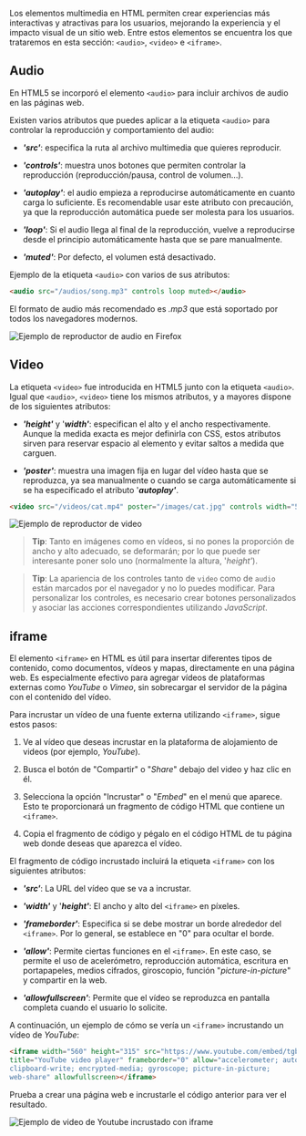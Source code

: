 Los elementos multimedia en HTML permiten crear experiencias más interactivas y atractivas para los usuarios, mejorando la experiencia y el impacto visual de un sitio web. Entre estos elementos se encuentra los que trataremos en esta sección: `<audio>`, `<video>` e `<iframe>`.

## Audio

En HTML5 se incorporó el elemento `<audio>` para incluir archivos de audio en las páginas web.

Existen varios atributos que puedes aplicar a la etiqueta `<audio>` para controlar la reproducción y comportamiento del audio:

- **_'src'_**: especifica la ruta al archivo multimedia que quieres reproducir.
    

- **_'controls'_**: muestra unos botones que permiten controlar la reproducción (reproducción/pausa, control de volumen…).
    

- **_'autoplay'_**: el audio empieza a reproducirse automáticamente en cuanto carga lo suficiente. Es recomendable usar este atributo con precaución, ya que la reproducción automática puede ser molesta para los usuarios.
    

- **_'loop'_**: Si el audio llega al final de la reproducción, vuelve a reproducirse desde el principio automáticamente hasta que se pare manualmente.
    

- **_'muted'_**: Por defecto, el volumen está desactivado.
    

Ejemplo de la etiqueta `<audio>` con varios de sus atributos:

```HTML
<audio src="/audios/song.mp3" controls loop muted></audio>
```

El formato de audio más recomendado es _.mp3_ que está soportado por todos los navegadores modernos.

![Ejemplo de reproductor de audio en Firefox](./images/audio_player_example.png)


## Video

La etiqueta `<video>` fue introducida en HTML5 junto con la etiqueta `<audio>`. Igual que `<audio>`, `<video>` tiene los mismos atributos, y a mayores dispone de los siguientes atributos:

- **_'height'_** y '**_width'_**: especifican el alto y el ancho respectivamente. Aunque la medida exacta es mejor definirla con CSS, estos atributos sirven para reservar espacio al elemento y evitar saltos a medida que carguen.
    

- **_'poster'_**: muestra una imagen fija en lugar del vídeo hasta que se reproduzca, ya sea manualmente o cuando se carga automáticamente si se ha especificado el atributo '**_autoplay'_**.

```HTML
<video src="/videos/cat.mp4" poster="/images/cat.jpg" controls width="500"></video>
```

![Ejemplo de reproductor de video](./images/video_player_example.png)

> **Tip**: Tanto en imágenes como en vídeos, si no pones la proporción de ancho y alto adecuado, se deformarán; por lo que puede ser interesante poner solo uno (normalmente la altura, '_height'_).

> **Tip**: La apariencia de los controles tanto de `video` como de `audio` están marcados por el navegador y no lo puedes modificar. Para personalizar los controles, es necesario crear botones personalizados y asociar las acciones correspondientes utilizando _JavaScript_.


## iframe

El elemento `<iframe>` en HTML es útil para insertar diferentes tipos de contenido, como documentos, vídeos y mapas, directamente en una página web. Es especialmente efectivo para agregar vídeos de plataformas externas como _YouTube_ o _Vimeo_, sin sobrecargar el servidor de la página con el contenido del vídeo.

Para incrustar un vídeo de una fuente externa utilizando `<iframe>`, sigue estos pasos:

1. Ve al vídeo que deseas incrustar en la plataforma de alojamiento de videos (por ejemplo, _YouTube_).  
    
2. Busca el botón de "Compartir" o "_Share_" debajo del video y haz clic en él.  
    
3. Selecciona la opción "Incrustar" o "_Embed_" en el menú que aparece. Esto te proporcionará un fragmento de código HTML que contiene un `<iframe>`.  
    
4. Copia el fragmento de código y pégalo en el código HTML de tu página web donde deseas que aparezca el vídeo.
    

El fragmento de código incrustado incluirá la etiqueta `<iframe>` con los siguientes atributos:

- **_'src'_**: La URL del vídeo que se va a incrustar.
    
- **_'width'_** y '**_height'_**: El ancho y alto del `<iframe>` en píxeles.
    
- **_'frameborder'_**: Especifica si se debe mostrar un borde alrededor del `<iframe>`. Por lo general, se establece en "0" para ocultar el borde.
    
- **_'allow'_**: Permite ciertas funciones en el `<iframe>`. En este caso, se permite el uso de acelerómetro, reproducción automática, escritura en portapapeles, medios cifrados, giroscopio, función "_picture-in-picture_" y compartir en la web.
    
- **_'allowfullscreen'_**: Permite que el vídeo se reproduzca en pantalla completa cuando el usuario lo solicite.
    

A continuación, un ejemplo de cómo se vería un `<iframe>` incrustando un vídeo de _YouTube_:

```HTML
<iframe width="560" height="315" src="https://www.youtube.com/embed/tgbNymZ7vqY" 
title="YouTube video player" frameborder="0" allow="accelerometer; autoplay; 
clipboard-write; encrypted-media; gyroscope; picture-in-picture; 
web-share" allowfullscreen></iframe>
```

Prueba a crear una página web e incrustarle el código anterior para ver el resultado.

![Ejemplo de video de Youtube incrustado con iframe](./images/iframe_youtube_example.png)

